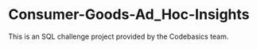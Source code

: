 # Consumer-Goods-Ad_Hoc-Insights
This is an SQL challenge project provided by the Codebasics team. 
